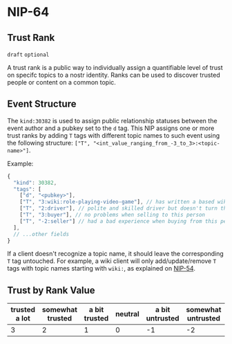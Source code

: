NIP-64
======

Trust Rank
----------

`draft` `optional`

A trust rank is a public way to individually assign a quantifiable level of trust on specifc topics to a nostr identity.
Ranks can be used to discover trusted people or content on a common topic.

## Event Structure

The `kind:30382` is used to assign public relationship statuses between the event author and a pubkey set to the `d` tag.
This NIP assigns one or more trust ranks by adding `T` tags with different topic names to such event
using the following structure: `["T", "<int_value_ranging_from_-3_to_3>:<topic-name>"]`.

Example:

```js
{
  "kind": 30382,
  "tags": [
    ["d", "<pubkey>"],
    ["T", "3:wiki:role-playing-video-game"], // has written a based wiki article about RPG
    ["T", "2:driver"], // polite and skilled driver but doesn't turn the air conditioner on
    ["T", "3:buyer"], // no problems when selling to this person
    ["T", "-2:seller"] // had a bad experience when buying from this person or company
  ],
  // ...other fields
}
```

If a client doesn't recognize a topic name, it should leave the corresponding `T` tag untouched. For example,
a wiki client will only add/update/remove `T` tags with topic names starting with `wiki:`, as explained on [NIP-54](#54.md).

## Trust by Rank Value

|trusted a lot|somewhat trusted|a bit trusted|neutral|a bit untrusted|somewhat untrusted|untrusted a lot|
|-|-|-|-|-|-|-|
|3|2|1|0|-1|-2|-3|
